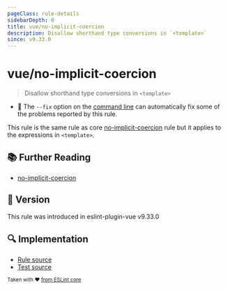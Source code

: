 ```yaml
---
pageClass: rule-details
sidebarDepth: 0
title: vue/no-implicit-coercion
description: Disallow shorthand type conversions in `<template>`
since: v9.33.0
---
```


# vue/no-implicit-coercion

> Disallow shorthand type conversions in `<template>`

- :wrench: The `--fix` option on the [command line](https://eslint.org/docs/user-guide/command-line-interface#fix-problems) can automatically fix some of the problems reported by this rule.

This rule is the same rule as core [no-implicit-coercion] rule but it applies to the expressions in `<template>`.

## :books: Further Reading

- [no-implicit-coercion]

[no-implicit-coercion]: https://eslint.org/docs/rules/no-implicit-coercion

## :rocket: Version

This rule was introduced in eslint-plugin-vue v9.33.0

## :mag: Implementation

- [Rule source](https://github.com/vuejs/eslint-plugin-vue/blob/master/lib/rules/no-implicit-coercion.js)
- [Test source](https://github.com/vuejs/eslint-plugin-vue/blob/master/tests/lib/rules/no-implicit-coercion.js)

<sup>Taken with ❤️ [from ESLint core](https://eslint.org/docs/latest/rules/no-implicit-coercion)</sup>
